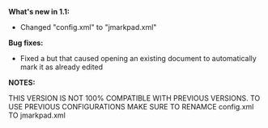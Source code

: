 **What's new in 1.1:**

* Changed "config.xml" to "jmarkpad.xml"

**Bug fixes:**

* Fixed a but that caused opening an existing document to automatically mark it as already edited

**NOTES:**

THIS VERSION IS NOT 100% COMPATIBLE WITH PREVIOUS VERSIONS. TO USE PREVIOUS CONFIGURATIONS MAKE SURE TO RENAMCE config.xml TO jmarkpad.xml
